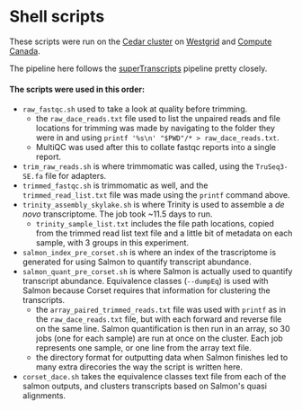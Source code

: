 # Shell scripts

These scripts were run on the [Cedar cluster](https://docs.computecanada.ca/wiki/Cedar) on [Westgrid](https://www.westgrid.ca/) and [Compute Canada](https://www.computecanada.ca/).

The pipeline here follows the [superTranscripts](https://github.com/Oshlack/Lace/wiki/Example:-Differential-Transcript-Usage-on-a-non-model-organism) pipeline pretty closely. 


#### The scripts were used in this order:
  - `raw_fastqc.sh` used to take a look at quality before trimming.
    - the `raw_dace_reads.txt` file used to list the unpaired reads and file locations for trimming was made by navigating to the folder they were in and using `printf '%s\n' "$PWD"/* > raw_dace_reads.txt`.
    - MultiQC was used after this to collate fastqc reports into a single report.
  - `trim_raw_reads.sh` is where trimmomatic was called, using the `TruSeq3-SE.fa` file for adapters.
  - `trimmed_fastqc.sh` is trimmomatic as well, and the `trimmed_read_list.txt` file was made using the `printf` command above.
  - `trinity_assembly_skylake.sh` is where Trinity is used to assemble a _de novo_ transcriptome. The job took ~11.5 days to run.
    - `trinity_sample_list.txt` includes the file path locations, copied from the trimmed read list text file and a little bit of metadata on each sample, with 3 groups in this experiment.
  - `salmon_index_pre_corset.sh` is where an index of the trascriptome is generated for using Salmon to quantify transcript abundance. 
  - `salmon_quant_pre_corset.sh` is where Salmon is actually used to quantify transcript abundance. Equivalence classes (`--dumpEq`) is used with Salmon because Corset requires that information for clustering the transcripts.
    - the `array_paired_trimmed_reads.txt` file was used with `printf` as in the `raw_dace_reads.txt` file, but with each forward and reverse file on the same line. Salmon quantification is then run in an array, so 30 jobs (one for each sample) are run at once on the cluster. Each job represents one sample, or one line from the array text file. 
     - the directory format for outputting data when Salmon finishes led to many extra direcories the way the script is written here.
  - `corset_dace.sh` takes the equivalence classes text file from each of the salmon outputs, and clusters transcripts based on Salmon's quasi alignments. 

